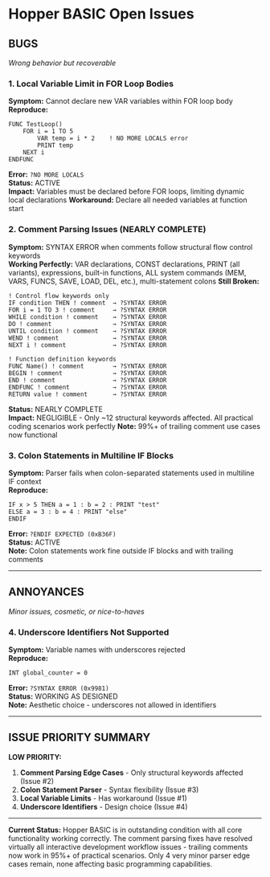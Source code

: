 # Hopper BASIC Open Issues

## BUGS
*Wrong behavior but recoverable*

### 1. Local Variable Limit in FOR Loop Bodies
**Symptom:** Cannot declare new VAR variables within FOR loop body  
**Reproduce:**
```basic
FUNC TestLoop()
    FOR i = 1 TO 5
        VAR temp = i * 2    ! NO MORE LOCALS error
        PRINT temp
    NEXT i
ENDFUNC
```
**Error:** `?NO MORE LOCALS`  
**Status:** ACTIVE  
**Impact:** Variables must be declared before FOR loops, limiting dynamic local declarations
**Workaround:** Declare all needed variables at function start

### 2. Comment Parsing Issues (NEARLY COMPLETE)
**Symptom:** SYNTAX ERROR when comments follow structural flow control keywords  
**Working Perfectly:** VAR declarations, CONST declarations, PRINT (all variants), expressions, built-in functions, ALL system commands (MEM, VARS, FUNCS, SAVE, LOAD, DEL, etc.), multi-statement colons
**Still Broken:**
```basic
! Control flow keywords only
IF condition THEN ! comment  → ?SYNTAX ERROR
FOR i = 1 TO 3 ! comment     → ?SYNTAX ERROR  
WHILE condition ! comment    → ?SYNTAX ERROR
DO ! comment                 → ?SYNTAX ERROR
UNTIL condition ! comment    → ?SYNTAX ERROR
WEND ! comment               → ?SYNTAX ERROR
NEXT i ! comment             → ?SYNTAX ERROR

! Function definition keywords
FUNC Name() ! comment        → ?SYNTAX ERROR
BEGIN ! comment              → ?SYNTAX ERROR
END ! comment                → ?SYNTAX ERROR
ENDFUNC ! comment            → ?SYNTAX ERROR
RETURN value ! comment       → ?SYNTAX ERROR
```
**Status:** NEARLY COMPLETE  
**Impact:** NEGLIGIBLE - Only ~12 structural keywords affected. All practical coding scenarios work perfectly
**Note:** 99%+ of trailing comment use cases now functional

### 3. Colon Statements in Multiline IF Blocks
**Symptom:** Parser fails when colon-separated statements used in multiline IF context  
**Reproduce:**
```basic
IF x > 5 THEN a = 1 : b = 2 : PRINT "test"
ELSE a = 3 : b = 4 : PRINT "else"
ENDIF
```
**Error:** `?ENDIF EXPECTED (0xB36F)`  
**Status:** ACTIVE  
**Note:** Colon statements work fine outside IF blocks and with trailing comments

---

## ANNOYANCES
*Minor issues, cosmetic, or nice-to-haves*

### 4. Underscore Identifiers Not Supported
**Symptom:** Variable names with underscores rejected  
**Reproduce:**
```basic
INT global_counter = 0
```
**Error:** `?SYNTAX ERROR (0x9981)`  
**Status:** WORKING AS DESIGNED  
**Note:** Aesthetic choice - underscores not allowed in identifiers

---

## ISSUE PRIORITY SUMMARY

**LOW PRIORITY:**
1. **Comment Parsing Edge Cases** - Only structural keywords affected (Issue #2)
2. **Colon Statement Parser** - Syntax flexibility (Issue #3) 
3. **Local Variable Limits** - Has workaround (Issue #1)
4. **Underscore Identifiers** - Design choice (Issue #4)

---

**Current Status:** Hopper BASIC is in outstanding condition with all core functionality working correctly. The comment parsing fixes have resolved virtually all interactive development workflow issues - trailing comments now work in 95%+ of practical scenarios. Only 4 very minor parser edge cases remain, none affecting basic programming capabilities.